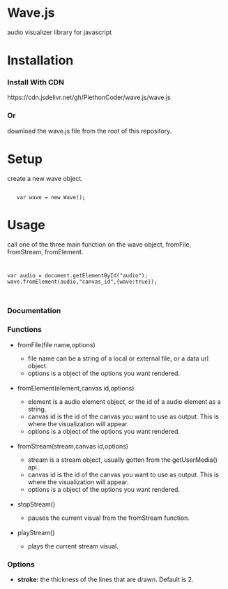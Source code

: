 # Wave.js
audio visualizer library for javascript


<h1>Installation</h1>

<h3>Install With CDN</h3> 
https://cdn.jsdelivr.net/gh/PiethonCoder/wave.js/wave.js

<h3>Or</h3>
download the wave.js file from the root of this repository.

<h1>Setup</h1>
<p>create a new wave object.</p>

<code>
   var wave = new Wave();
</code>


<h1>Usage</h1>

<p>call one of the three main function on the wave object, fromFile, fromStream, fromElement.</p>

<code>
<pre>
var audio = document.getElementById("audio");
wave.fromElement(audio,"canvas_id",{wave:true});
</pre>
</code>


<h3>Documentation</h3>

<h3>Functions</h3>

<ul>
   <li>fromFile(file name,options)</li>  
   <ul>
      <li>file name can be a string of a local or external file, or a data url object.</li>
      <li>options is a object of the options you want rendered.</li>
   </ul>
   <br>
   <li>fromElement(element,canvas id,options)</li>
   <ul>
      <li>element is a audio element object, or the id of a audio element as a string.</li>
      <li>canvas id is the id of the canvas you want to use as output. This is where the visualization will appear.</li>
      <li>options is a object of the options you want rendered.</li>
   </ul>
   <br>
   <li>fromStream(stream,canvas id,options)</li>
   <ul>
      <li>stream is a stream object, usually gotten from the getUserMedia() api.</li>
      <li>canvas id is the id of the canvas you want to use as output. This is where the visualization will appear.</li>
      <li>options is a object of the options you want rendered.</li>
   </ul>
   <br>
   <li>stopStream()</li>
   <ul>
      <li>pauses the current visual from the fromStream function.</li>
   </ul>
   <br>
   <li>playStream()</li>
   <ul>
      <li>plays the current stream visual.</li>
   </ul>
</ul>

<h3>Options</h3>
<ul>
   <li><b>stroke:</b> the thickness of the lines that are drawn. Default is 2.</li>
</ul>

